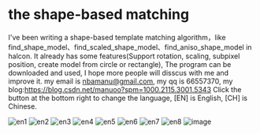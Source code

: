 
# the shape-based matching
I've been writing a shape-based template matching algorithm，like find_shape_model、find_scaled_shape_model、find_aniso_shape_model in halcon.  It already has some features(Support rotation, scaling, subpixel position, create model from circle or rectangle), The program can be downloaded and used, I hope more people will disscus with me and improve it. my email is nbamanu@gmail.com, my qq is 66557370, my blog:https://blog.csdn.net/manuoo?spm=1000.2115.3001.5343
Click the button at the bottom right to change the language, [EN] is English, [CH] is Chinese.

![en1](https://github.com/mwwzbinf/mwwz-shape-match/assets/133193722/a191da7a-ab04-4253-be17-73495e3c7570)
![en2](https://github.com/mwwzbinf/mwwz-shape-match/assets/133193722/e6446733-46f8-4421-bac5-61fe39fbae63)
![en3](https://github.com/mwwzbinf/mwwz-shape-match/assets/133193722/d14ba2af-dfba-4439-8099-756cce6a1641)
![en4](https://github.com/mwwzbinf/mwwz-shape-match/assets/133193722/4fd2a5ed-0fa2-4120-86af-7a2e0741fc9d)
![en5](https://github.com/mwwzbinf/mwwz-shape-match/assets/133193722/4269a199-6c8b-4098-834f-86eb3debdf5a)
![en6](https://github.com/mwwzbinf/mwwz-shape-match/assets/133193722/15a91f9d-11ee-450b-9df0-a082ad66f06e)
![en7](https://github.com/mwwzbinf/mwwz-shape-match/assets/133193722/4e41ab62-3e7c-45a0-82df-acf880a9ea8f)
![en8](https://github.com/mwwzbinf/mwwz-shape-match/assets/133193722/7772dc96-e559-4c54-9451-9b4c5dd29060)
![image](https://github.com/mwwzbinf/mwwz-shape-match/assets/133193722/b2593057-4968-44c2-9f23-7577720b1cfe)

